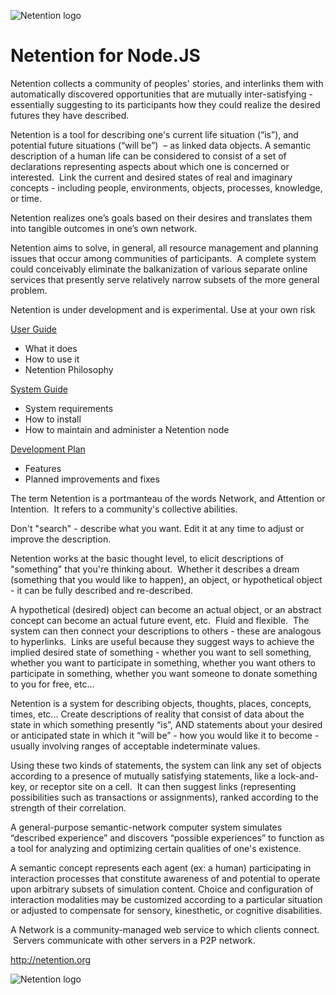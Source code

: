 ![Netention logo](https://raw.github.com/automenta/netentionjs2/master/doc/netention_logo_6.png)

Netention for Node.JS
=====================

Netention collects a community of peoples' stories, and interlinks them with automatically discovered opportunities that are mutually inter-satisfying - essentially suggesting to its participants how they could realize the desired futures they have described.

Netention is a tool for describing one's current life situation (“is”), and potential future situations (“will be”)  – as linked data objects. A semantic description of a human life can be considered to consist of a set of declarations representing aspects about which one is concerned or interested.  Link the current and desired states of real and imaginary concepts - including people, environments, objects, processes, knowledge, or time.

Netention realizes one’s goals based on their desires and translates them into tangible outcomes in one’s own network.

Netention aims to solve, in general, all resource management and planning issues that occur among communities of participants.  A complete system could conceivably eliminate the balkanization of various separate online services that presently serve relatively narrow subsets of the more general problem.

Netention is under development and is experimental.  Use at your own risk

[User Guide](https://github.com/automenta/netentionjs2/blob/master/doc/netention_user_guide.md)
*   What it does
*   How to use it
*   Netention Philosophy

[System Guide](https://github.com/automenta/netentionjs2/blob/master/doc/netention_system_guide.md)
*   System requirements
*   How to install
*   How to maintain and administer a Netention node

[Development Plan](https://github.com/automenta/netentionjs2/blob/master/doc/netention_development_plan.md)
*   Features
*   Planned improvements and fixes

The term Netention is a portmanteau of the words Network, and Attention or Intention.  It refers to a community's collective abilities.

Don't "search" - describe what you want. Edit it at any time to adjust or improve the description.

Netention works at the basic thought level, to elicit descriptions of "something" that you're thinking about.  Whether it describes a dream (something that you would like to happen), an object, or hypothetical object - it can be fully described and re-described.  

A hypothetical (desired) object can become an actual object, or an abstract concept can become an actual future event, etc.  Fluid and flexible.  The system can then connect your descriptions to others - these are analogous to hyperlinks.  Links are useful because they suggest ways to achieve the implied desired state of something - whether you want to sell something, whether you want to participate in something, whether you want others to participate in something, whether you want someone to donate something to you for free, etc...  

Netention is a system for describing objects, thoughts, places, concepts, times, etc... Create descriptions of reality that consist of data about the state in which something presently “is”, AND statements about your desired or anticipated state in which it “will be” - how you would like it to become - usually involving ranges of acceptable indeterminate values.

Using these two kinds of statements, the system can link any set of objects according to a presence of mutually satisfying statements, like a lock-and-key, or receptor site on a cell.  It can then suggest links (representing possibilities such as transactions or assignments), ranked according to the strength of their correlation. 

A general-purpose semantic-network computer system simulates “described experience” and discovers “possible experiences” to function as a tool for analyzing and optimizing certain qualities of one's existence. 

A semantic concept represents each agent (ex: a human) participating in interaction processes that constitute awareness of and potential to operate upon arbitrary subsets of simulation content. Choice and configuration of interaction modalities may be customized according to a particular situation or adjusted to compensate for sensory, kinesthetic, or cognitive disabilities. 

A Network is a community-managed web service to which clients connect.  Servers communicate with other servers in a P2P network.

http://netention.org

![Netention logo](https://raw.github.com/automenta/netentionjs2/master/doc/netention_logo_1.png)
